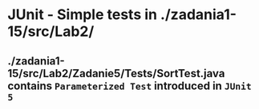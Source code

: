 # JUnit - Simple tests in ./zadania1-15/src/Lab2/
## ./zadania1-15/src/Lab2/Zadanie5/Tests/SortTest.java contains `Parameterized Test` introduced in `JUnit 5`
